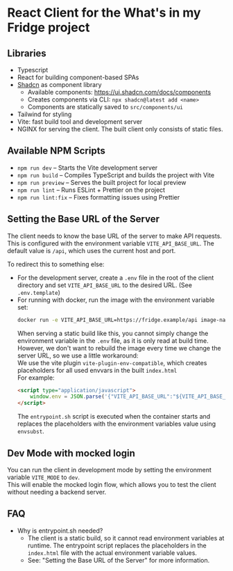 # React Client for the What's in my Fridge project

## Libraries

- Typescript
- React for building component-based SPAs
- [Shadcn](https://ui.shadcn.com/) as component library
    - Available components: https://ui.shadcn.com/docs/components
    - Creates components via CLI: `npx shadcn@latest add <name>`
    - Components are statically saved to `src/components/ui`
- Tailwind for styling
- Vite: fast build tool and development server
- NGINX for serving the client. The built client only consists of static files.

## Available NPM Scripts

- `npm run dev` – Starts the Vite development server
- `npm run build` – Compiles TypeScript and builds the project with Vite
- `npm run preview` – Serves the built project for local preview
- `npm run lint` – Runs ESLint + Prettier on the project
- `npm run lint:fix` – Fixes formatting issues using Prettier

## Setting the Base URL of the Server

The client needs to know the base URL of the server to make API requests.  
This is configured with the environment variable `VITE_API_BASE_URL`.
The default value is `/api`, which uses the current host and port.

To redirect this to something else:

- For the development server, create a `.env` file in the root of the client directory and set `VITE_API_BASE_URL` to the desired URL. (See `.env.template`)
- For running with docker, run the image with the environment variable set:
    ```bash
    docker run -e VITE_API_BASE_URL=https://fridge.example/api image-name
    ```
  When serving a static build like this, you cannot simply change the environment variable in the `.env` file, as it is
  only read at build time.  
  However, we don't want to rebuild the image every time we change the server URL, so we use a little workaround:  
  We use the vite plugin `vite-plugin-env-compatible`, which creates placeholders for all used envvars in the built
  `index.html`  
  For example:
    ```html
    <script type="application/javascript">
        window.env = JSON.parse('{"VITE_API_BASE_URL":"${VITE_API_BASE_URL}"}');
    </script>
    ```
  The `entrypoint.sh` script is executed when the container starts and replaces the placeholders with the environment
  variables value using `envsubst`.

## Dev Mode with mocked login

You can run the client in development mode by setting the environment variable `VITE_MODE` to `dev`.  
This will enable the mocked login flow, which allows you to test the client without needing a backend server.

## FAQ

- Why is entrypoint.sh needed?
    - The client is a static build, so it cannot read environment variables at runtime. The entrypoint script replaces
      the placeholders in the `index.html` file with the actual environment variable values.
    - See: "Setting the Base URL of the Server" for more information.
